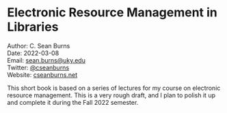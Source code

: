 # Electronic Resource Management in Libraries

Author: C. Sean Burns  
Date: 2022-03-08  
Email: [sean.burns@uky.edu](sean.burns@uky.edu)  
Twitter: [@cseanburns](https://twitter.com/cseanburns)   
Website: [cseanburns.net](https://cseanburns.net)

This short book is based on a series of lectures for my course on electronic resource management. This is a very rough draft, and I plan to polish it up and complete it during the Fall 2022 semester.
